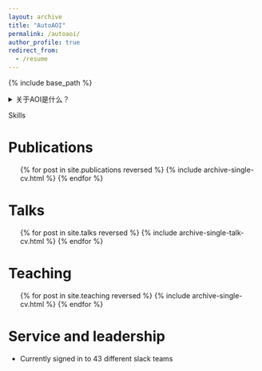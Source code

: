 ```yaml
---
layout: archive
title: "AutoAOI"
permalink: /autoaoi/
author_profile: true
redirect_from:
  - /resume
---
```


{% include base_path %}

<details>
<summary>
关于AOI是什么？
</summary>

# 什么是机器视觉  
机器视觉是人工智能的基础应用技术之一，通过模拟人类视觉系统赋予机器“看”和“认知”的能力。
机器视觉作为智能机器视觉能够在多种场景下替代人眼实现多种功能，主要包括识别、测量、定位和检测。
机器视觉作为现代工业与技术的核心驱动力，在提升生产效率保障作业安全、推动智能制造及产业升级方面展现出了非凡的重要性和无限潜力。  


![典型计算机视觉系统架构](images/autoaoi/typical_aoi_system.png)  

# 什么是AOI  
自动光学检查（英语：Automated Optical Inspection，简称AOI），为高速高精度光学影像检测系统，运用机器视觉做为检测标准技术，
作为改良传统上以人力使用光学仪器进行检测的缺点，应用层面包括从高科技产业之研发、制造品管，以至国防、民生、医疗、环保、电力…等领域。
自动光学检查是工业制程中常见的代表性手法，利用光学仪器取得成品的表面状态，再以电脑影像处理技术来检出异物或图案异常等瑕疵，
因为是非接触式检查，所以可在中间工程检查半成品。高精度光学影像检测系统，包含量测镜头技术、光学照明技术、定位量测技术、电子电路测试技术、
影像处理技术及自动化技术应用等领域，其开发应用不但符合高科技产业发展需求，其技术层面更可扩展至国防军事工业，举凡兵工武器制造、夜视作战系统、
战略地形形貌之分析与研判等，都与此影像技术息息相关。  
【from wikipedia】

</details>

  
Skills


Publications
======
  <ul>{% for post in site.publications reversed %}
    {% include archive-single-cv.html %}
  {% endfor %}</ul>
  
Talks
======
  <ul>{% for post in site.talks reversed %}
    {% include archive-single-talk-cv.html  %}
  {% endfor %}</ul>
  
Teaching
======
  <ul>{% for post in site.teaching reversed %}
    {% include archive-single-cv.html %}
  {% endfor %}</ul>
  
Service and leadership
======
* Currently signed in to 43 different slack teams
